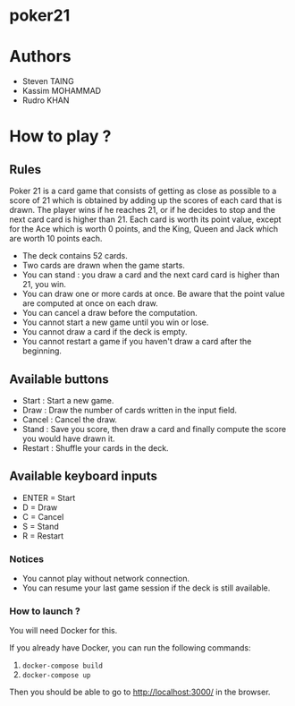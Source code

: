 # poker21

# Authors

- Steven TAING
- Kassim MOHAMMAD
- Rudro KHAN

# How to play ?

## Rules

Poker 21 is a card game that consists of getting as close as possible to a score of 21 which is obtained by adding up the scores of each card that is drawn. The player wins if he reaches 21, or if he decides to stop and the next card card is higher than 21. Each card is worth its point value, except for the Ace which is worth 0 points, and the King, Queen and Jack which are worth 10 points each.

- The deck contains 52 cards.
- Two cards are drawn when the game starts.
- You can stand : you draw a card and the next card card is higher than 21, you win.
- You can draw one or more cards at once. Be aware that the point value are computed at once on each draw.
- You can cancel a draw before the computation.
- You cannot start a new game until you win or lose.
- You cannot draw a card if the deck is empty.
- You cannot restart a game if you haven't draw a card after the beginning.

## Available buttons

- Start : Start a new game.
- Draw : Draw the number of cards written in the input field.
- Cancel : Cancel the draw.
- Stand : Save you score, then draw a card and finally compute the score you would have drawn it.
- Restart : Shuffle your cards in the deck.

## Available keyboard inputs

- ENTER = Start
- D = Draw
- C = Cancel
- S = Stand
- R = Restart

### Notices

- You cannot play without network connection.
- You can resume your last game session if the deck is still available.

### How to launch ?

You will need Docker for this.

If you already have Docker, you can run the following commands:

1. `docker-compose build`
2. `docker-compose up`

Then you should be able to go to [http://localhost:3000/](http://localhost:3000/) in the browser.

